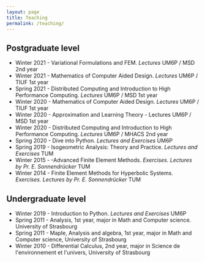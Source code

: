 ```yaml
---
layout: page
title: Teaching 
permalink: /teaching/
---
```


## Postgraduate level
- Winter 2021 - Variational Formulations and FEM. *Lectures* UM6P / MSD 2nd year
- Winter 2021 - Mathematics of Computer Aided Design. *Lectures* UM6P / TIUF 1st year
- Spring 2021 - Distributed Computing and Introduction to High Performance Computing. *Lectures* UM6P / MSD 1st year
- Winter 2020 - Mathematics of Computer Aided Design. *Lectures* UM6P / TIUF 1st year
- Winter 2020 - Approximation and Learning Theory - Lectures UM6P / MSD 1st year
- Winter 2020 - Distributed Computing and Introduction to High Performance Computing. *Lectures* UM6P / MHACS 2nd year
- Spring 2020 - Dive into Python. *Lectures and Exercises* UM6P
- Spring 2019 - Isogeometric Analysis: Theory and Practice. *Lectures and Exercises* TUM
- Winter 2015 - -Advanced Finite Element Methods. *Exercises. Lectures by Pr. E. Sonnendrücker* TUM
- Winter 2014 - Finite Element Methods for Hyperbolic Systems. *Exercises. Lectures by Pr. E. Sonnendrücker* TUM

## Undergraduate level
- Winter 2019 - Introduction to Python. *Lectures and Exercises* UM6P
- Spring 2011 - Analysis, 1st year, major in Math and Computer science. University of Strasbourg
- Spring 2011 - Maple, Analysis and algebra, 1st year, major in Math and Computer science, University of Strasbourg
- Winter 2010 - Differential Calculus, 2nd year, major in Science de l'environnement et l'univers, University of Strasbourg 

